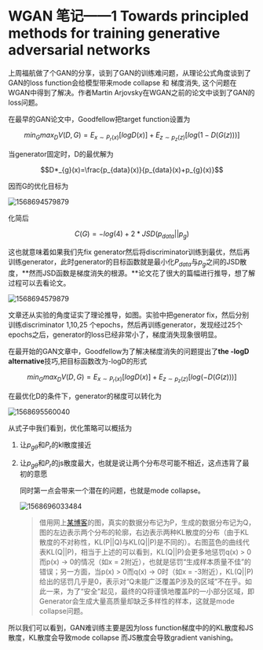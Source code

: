 # WGAN 笔记——1 Towards principled methods for training generative adversarial networks

上周福航做了个GAN的分享，谈到了GAN的训练难问题，从理论公式角度谈到了GAN的loss function会给模型带来mode collapse 和 梯度消失, 这个问题在WGAN中得到了解决。作者Martin Arjovsky在WGAN之前的论文中谈到了GAN的loss问题。



在最早的GAN论文中，Goodfellow把target function设置为

$$min_{G}max_{D}V(D,G)=E_{x\sim P_{r}(x)}[logD(x)]+E_{z\sim p_{z}(z)}[log(1-D(G(z)))]$$

当generator固定时，D的最优解为

$$D*_{g}(x)=\frac{p_{data}(x)}{p_{data}(x)+p_{g}(x)}$$

因而G的优化目标为

![1568694579879](/WGAN1_1.png)

化简后

$$C(G)=-log(4)+2*JSD(p_{data}||p_{g})$$

这也就意味着如果我们先fix generator然后将discriminator训练到最优，然后再训练generator，此时generator的目标函数就是最小化$P_{data}$与$p_{g}$之间的JSD散度，**然而JSD函数是梯度消失的根源。**论文花了很大的篇幅进行推导，想了解过程可以去看论文。

![1568694579879](/WGAN1_2.png)

文章还从实验的角度证实了理论推导，如图。实验中把generator fix，然后分别训练discriminator 1,10,25 个epochs，然后再训练generator，发现经过25个epochs之后，generator的loss已经非常小了，梯度消失现象很明显。



在最开始的GAN文章中，Goodfellow为了解决梯度消失的问题提出了**the -logD alternative**技巧,把目标函数改为-logD的形式

$$min_{G}max_{D}V(D,G)=E_{x\sim P_{r}(x)}[logD(x)]+E_{z\sim p_{z}(z)}[log(-D(G(z)))]$$

在最优化D的条件下，generator的梯度可以转化为

![1568695560040](\WGAN1_3.png)

从式子中我们看到，优化策略可以概括为

1. 让$p_{g\theta}$和$P_{r}$的kl散度接近

2. 让$p_{g\theta}$和$P_{r}$的js散度最大，也就是说让两个分布尽可能不相近，这点违背了最初的意愿

   

   同时第一点会带来一个潜在的问题，也就是mode collapse。

   ![1568696033484](\WGAN1_4.png)

   >借用网上[某博客](https://medium.com/@jonathan_hui/gan-why-it-is-so-hard-to-train-generative-advisory-networks-819a86b3750b)的图，真实的数据分布记为P，生成的数据分布记为Q，图的左边表示两个分布的轮廓，右边表示两种KL散度的分布（由于KL散度的不对称性，KL(P||Q)与KL(Q||P)是不同的）。右图蓝色的曲线代表KL(Q||P)，相当于上述的可以看到，KL(Q||P)会更多地惩罚q(x) > 0而p(x) -> 0的情况（如x = 2附近），也就是惩罚“生成样本质量不佳”的错误；另一方面，当p(x) > 0而q(x) -> 0时（如x = -3附近），KL(Q||P)给出的惩罚几乎是0，表示对“Q未能广泛覆盖P涉及的区域”不在乎。如此一来，为了“安全”起见，最终的Q将谨慎地覆盖P的一小部分区域，即Generator会生成大量高质量却缺乏多样性的样本，这就是mode collapse问题。

所以我们可以看到，GAN难训练主要是因为loss function梯度中的的KL散度和JS散度，KL散度会导致mode collapse 而JS散度会导致gradient vanishing。

